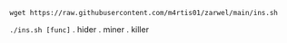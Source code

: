 ```
wget https://raw.githubusercontent.com/m4rtis01/zarwel/main/ins.sh
```


`./ins.sh [func]`
      . hider
      . miner
      . killer
